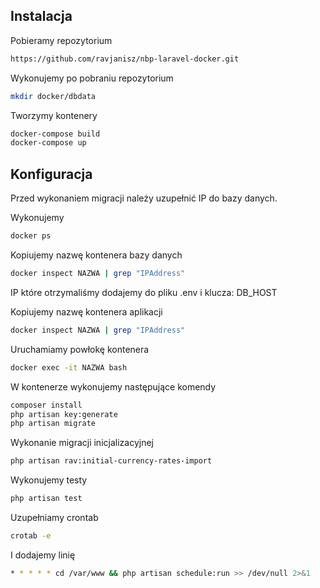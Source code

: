## Instalacja

Pobieramy repozytorium
```bash
https://github.com/ravjanisz/nbp-laravel-docker.git
```

Wykonujemy po pobraniu repozytorium
```bash
mkdir docker/dbdata
```

Tworzymy kontenery
```bash
docker-compose build
docker-compose up
```

## Konfiguracja
Przed wykonaniem migracji należy uzupełnić IP do bazy danych.

Wykonujemy
```bash
docker ps
```
Kopiujemy nazwę kontenera bazy danych 
```bash
docker inspect NAZWA | grep "IPAddress"
```
IP które otrzymaliśmy dodajemy do pliku .env i klucza: DB_HOST

Kopiujemy nazwę kontenera aplikacji 
```bash
docker inspect NAZWA | grep "IPAddress"
```

Uruchamiamy powłokę kontenera
```bash
docker exec -it NAZWA bash
```

W kontenerze wykonujemy następujące komendy
```bash
composer install
php artisan key:generate
php artisan migrate
```

Wykonanie migracji inicjalizacyjnej
```bash
php artisan rav:initial-currency-rates-import
```

Wykonujemy testy
```bash
php artisan test
```

Uzupełniamy crontab

```bash
crotab -e
```

I dodajemy linię
```bash
* * * * * cd /var/www && php artisan schedule:run >> /dev/null 2>&1
```





